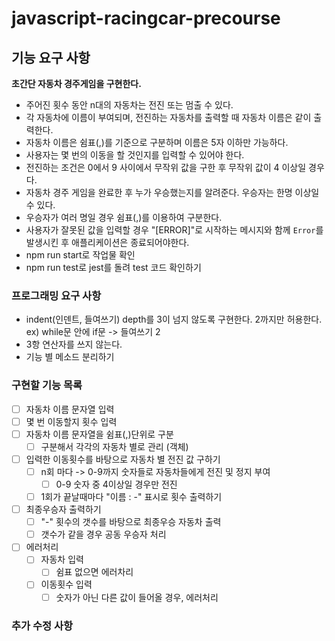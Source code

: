 # javascript-racingcar-precourse

## 기능 요구 사항

**초간단 자동차 경주게임을 구현한다.**

- 주어진 횟수 동안 n대의 자동차는 전진 또는 멈출 수 있다.
- 각 자동차에 이름이 부여되며, 전진하는 자동차를 출력할 때 자동차 이름은 같이 출력한다.
- 자동차 이름은 쉼표(,)를 기준으로 구분하며 이름은 5자 이하만 가능하다.
- 사용자는 몇 번의 이동을 할 것인지를 입력할 수 있어야 한다.
- 전진하는 조건은 0에서 9 사이에서 무작위 값을 구한 후 무작위 값이 4 이상일 경우다.
- 자동차 경주 게임을 완료한 후 누가 우승했는지를 알려준다. 우승자는 한명 이상일 수 있다.
- 우승자가 여러 명일 경우 쉼표(,)를 이용하여 구분한다.
- 사용자가 잘못된 값을 입력할 경우 "[ERROR]"로 시작하는 메시지와 함께 `Error`를 발생시킨 후 애플리케이션은 종료되어야한다.
- npm run start로 작업물 확인
- npm run test로 jest를 돌려 test 코드 확인하기

### 프로그래밍 요구 사항

- indent(인덴트, 들여쓰기) depth를 3이 넘지 않도록 구현한다. 2까지만 허용한다.
  ex) while문 안에 if문 -> 들여쓰기 2
- 3항 연산자를 쓰지 않는다.
- 기능 별 메소드 분리하기

### 구현할 기능 목록

- [ ] 자동차 이름 문자열 입력
- [ ] 몇 번 이동할지 횟수 입력
- [ ] 자동차 이름 문자열을 쉼표(,)단위로 구분
  - [ ] 구분해서 각각의 자동차 별로 관리 (객체)
- [ ] 입력한 이동횟수를 바탕으로 자동차 별 전진 값 구하기
  - [ ] n회 마다 -> 0-9까지 숫자들로 자동차들에게 전진 및 정지 부여
    - [ ] 0-9 숫자 중 4이상일 경우만 전진
  - [ ] 1회가 끝날때마다 "이름 : -" 표시로 횟수 출력하기
- [ ] 최종우승자 출력하기
  - [ ] "-" 횟수의 갯수를 바탕으로 최종우승 자동차 출력
  - [ ] 갯수가 같을 경우 공동 우승자 처리
- [ ] 에러처리
  - [ ] 자동차 입력
    - [ ] 쉼표 없으면 에러차리
  - [ ] 이동횟수 입력
    - [ ] 숫자가 아닌 다른 값이 들어올 경우, 에러처리

### 추가 수정 사항
